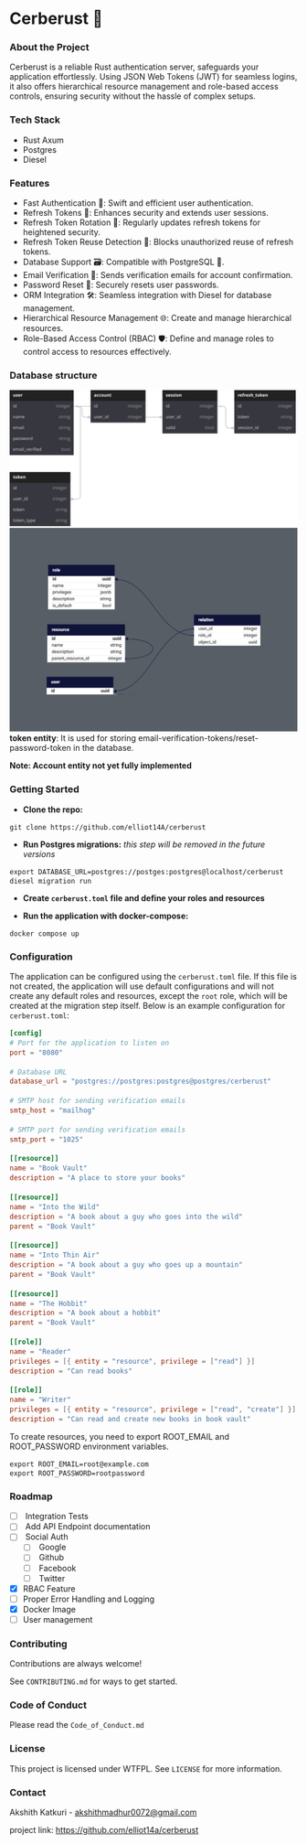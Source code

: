 # Cerberust 🦀

### About the Project

Cerberust is a reliable Rust authentication server, safeguards your application effortlessly. Using JSON Web Tokens (JWT) for seamless logins, it also offers hierarchical resource management and role-based access controls, ensuring security without the hassle of complex setups.

### Tech Stack
- Rust Axum
- Postgres
- Diesel

### Features
- Fast Authentication 🚀: Swift and efficient user authentication.
- Refresh Tokens 🔐: Enhances security and extends user sessions.
- Refresh Token Rotation 🔄: Regularly updates refresh tokens for heightened security.
- Refresh Token Reuse Detection 🚫: Blocks unauthorized reuse of refresh tokens.
- Database Support 🗃️: Compatible with PostgreSQL 🐘.
- Email Verification 📧: Sends verification emails for account confirmation.
- Password Reset 🔑: Securely resets user passwords.
- ORM Integration 🛠️: Seamless integration with Diesel for database management.
- Hierarchical Resource Management 🌐: Create and manage hierarchical resources.
- Role-Based Access Control (RBAC) 🛡️: Define and manage roles to control access to resources effectively.

### Database structure

![](https://github.com/elliot14A/cerberust/blob/main/assets/database.svg)
![](https://github.com/elliot14A/cerberust/blob/main/assets/cerberust.png)
__token entity__: It is used for storing email-verification-tokens/reset-password-token in the database.

__Note: Account entity not yet fully implemented__


### Getting Started

- __Clone the repo:__

```shell
git clone https://github.com/elliot14A/cerberust
```

- __Run Postgres migrations:__
	 *this step will be removed in the future versions*

```shell
export DATABASE_URL=postgres://postges:postgres@localhost/cerberust
diesel migration run
```

- __Create `cerberust.toml` file and define your roles and resources__

- __Run the application with docker-compose:__

```shell
docker compose up
```

### Configuration
The application can be configured using the `cerberust.toml` file. If this file is not created, the application will use default configurations and will not create any default roles and resources, except the `root` role, which will be created at the migration step itself. Below is an example configuration for `cerberust.toml`:

```toml
[config]
# Port for the application to listen on
port = "8080"

# Database URL
database_url = "postgres://postgres:postgres@postgres/cerberust"

# SMTP host for sending verification emails
smtp_host = "mailhog"

# SMTP port for sending verification emails
smtp_port = "1025"

[[resource]]
name = "Book Vault"
description = "A place to store your books"

[[resource]]
name = "Into the Wild"
description = "A book about a guy who goes into the wild"
parent = "Book Vault"

[[resource]]
name = "Into Thin Air"
description = "A book about a guy who goes up a mountain"
parent = "Book Vault"

[[resource]]
name = "The Hobbit"
description = "A book about a hobbit"
parent = "Book Vault"

[[role]]
name = "Reader"
privileges = [{ entity = "resource", privilege = ["read"] }]
description = "Can read books"

[[role]]
name = "Writer"
privileges = [{ entity = "resource", privilege = ["read", "create"] }]
description = "Can read and create new books in book vault"
```

To create resources, you need to export ROOT_EMAIL and ROOT_PASSWORD environment variables.

```shell
export ROOT_EMAIL=root@example.com
export ROOT_PASSWORD=rootpassword
```


### Roadmap

- [ ]  Integration Tests  
- [ ]  Add API Endpoint documentation
- [ ]  Social Auth
    - [ ]  Google
    - [ ]  Github
    - [ ]  Facebook
    - [ ]  Twitter
- [x] RBAC Feature
- [ ] Proper Error Handling and Logging
- [x] Docker Image
- [ ] User management

### Contributing

Contributions are always welcome!

See `CONTRIBUTING.md` for ways to get started.

### Code of Conduct

Please read the `Code_of_Conduct.md`

### License

This project is licensed under WTFPL. See `LICENSE` for more information.

### Contact
Akshith Katkuri - akshithmadhur0072@gmail.com

project link: https://github.com/elliot14a/cerberust
